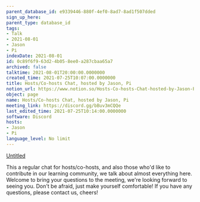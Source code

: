 ```yaml
---
parent_database_id: e9339446-880f-4ef0-8ad7-8ad1f507dded
sign_up_here: 
parent_type: database_id
tags:
- Talk
- 2021-08-01
- Jason
- Pi
indexDate: 2021-08-01
id: 0c89f6f9-63d2-4b05-8ee0-a287cbaa65a7
archived: false
talktime: 2021-08-01T20:00:00.0000000
created_time: 2021-07-25T10:07:00.0000000
title: Hosts/Co-hosts Chat, hosted by Jason, Pi
notion_url: https://www.notion.so/Hosts-Co-hosts-Chat-hosted-by-Jason-Pi-0c89f6f963d24b058ee0a287cbaa65a7
object: page
name: Hosts/Co-hosts Chat, hosted by Jason, Pi
meeting_link: https://discord.gg/bBuv3mCQQe
last_edited_time: 2021-07-25T10:14:00.0000000
software: Discord
hosts:
- Jason
- Pi
language_level: No limit
---
```




[Untitled](https://www.notion.so/cb083fc4f0b7459aa5afe1900ef25a1f)   


This a regular chat for hosts/co-hosts, and also those who'd like to contribute in our learning community, we talk about almost everything here. Welcome to bring your questions to the meeting, we're looking forward to seeing you. Don't be afraid, just make yourself comfortable!
If you have any questions, please contact us, cheers!







